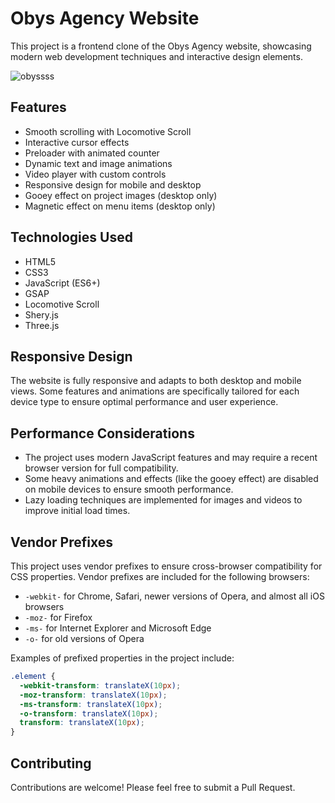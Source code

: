 # Obys Agency Website

This project is a frontend clone of the Obys Agency website, showcasing modern web development techniques and interactive design elements.

![obyssss](https://github.com/user-attachments/assets/6e9a76b2-3ff7-424b-9846-ac781002cfba)


## Features

- Smooth scrolling with Locomotive Scroll
- Interactive cursor effects
- Preloader with animated counter
- Dynamic text and image animations
- Video player with custom controls
- Responsive design for mobile and desktop
- Gooey effect on project images (desktop only)
- Magnetic effect on menu items (desktop only)

## Technologies Used

- HTML5
- CSS3
- JavaScript (ES6+)
- GSAP
- Locomotive Scroll
- Shery.js
- Three.js


## Responsive Design

The website is fully responsive and adapts to both desktop and mobile views. Some features and animations are specifically tailored for each device type to ensure optimal performance and user experience.


## Performance Considerations

- The project uses modern JavaScript features and may require a recent browser version for full compatibility.
- Some heavy animations and effects (like the gooey effect) are disabled on mobile devices to ensure smooth performance.
- Lazy loading techniques are implemented for images and videos to improve initial load times.


## Vendor Prefixes

This project uses vendor prefixes to ensure cross-browser compatibility for CSS properties. Vendor prefixes are included for the following browsers:

- `-webkit-` for Chrome, Safari, newer versions of Opera, and almost all iOS browsers
- `-moz-` for Firefox
- `-ms-` for Internet Explorer and Microsoft Edge
- `-o-` for old versions of Opera

Examples of prefixed properties in the project include:

```css
.element {
  -webkit-transform: translateX(10px);
  -moz-transform: translateX(10px);
  -ms-transform: translateX(10px);
  -o-transform: translateX(10px);
  transform: translateX(10px);
}
```

## Contributing

Contributions are welcome! Please feel free to submit a Pull Request.

